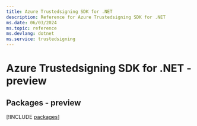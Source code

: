 ```yaml
---
title: Azure Trustedsigning SDK for .NET
description: Reference for Azure Trustedsigning SDK for .NET
ms.date: 06/03/2024
ms.topic: reference
ms.devlang: dotnet
ms.service: trustedsigning
---
```

# Azure Trustedsigning SDK for .NET - preview
## Packages - preview
[!INCLUDE [packages](trustedsigning-index.md)]